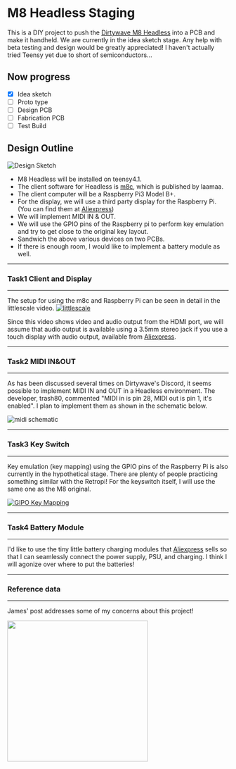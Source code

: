 # M8 Headless Staging

This is a DIY project to push the [Dirtywave M8 Headless](https://github.com/Dirtywave/M8HeadlessFirmware) into a PCB and make it handheld.
We are currently in the idea sketch stage.
Any help with beta testing and design would be greatly appreciated!
I haven't actually tried Teensy yet due to short of semiconductors...

## Now progress

- [x] Idea sketch
- [ ] Proto type
- [ ] Design PCB
- [ ] Fabrication PCB
- [ ] Test Build

## Design Outline

![Design Sketch](https://github.com/ijnekenamay/M8HeadlessStaging/raw/main/image1.jpg)

- M8 Headless will be installed on teensy4.1.
- The client software for Headless is [m8c](https://github.com/laamaa/m8c), which is published by laamaa.
- The client computer will be a Raspberry Pi3 Model B+.
- For the display, we will use a third party display for the Raspberry Pi. (You can find them at [Aliexpress](https://aliexpress.com/item/4000380101537.html))
- We will implement MIDI IN & OUT.
- We will use the GPIO pins of the Raspberry pi to perform key emulation and try to get close to the original key layout.
- Sandwich the above various devices on two PCBs.
- If there is enough room, I would like to implement a battery module as well.

---

### Task1 Client and Display

---

The setup for using the m8c and Raspberry Pi can be seen in detail in the littlescale video.
[![littlescale](http://img.youtube.com/vi/CqUvGfdyEnM/0.jpg)](https://www.youtube.com/watch?v=CqUvGfdyEnM)

Since this video shows video and audio output from the HDMI port, we will assume that audio output is available using a 3.5mm stereo jack if you use a touch display with audio output, available from [Aliexpress](https://aliexpress.com/item/4000380101537.html).

---

### Task2 MIDI IN&OUT

---

As has been discussed several times on Dirtywave's Discord, it seems possible to implement MIDI IN and OUT in a Headless environment.
The developer, trash80, commented "MIDI in is pin 28, MIDI out is pin 1, it's enabled".
I plan to implement them as shown in the schematic below.

![midi schematic](https://github.com/ijnekenamay/M8HeadlessStaging/raw/main/midi_in_out.png)

---

### Task3 Key Switch

---

Key emulation (key mapping) using the GPIO pins of the Raspberry Pi is also currently in the hypothetical stage.
There are plenty of people practicing something similar with the Retropi!
For the keyswitch itself, I will use the same one as the M8 original.

[![GIPO Key Mapping](http://img.youtube.com/vi/BV_nVu8Be7M/0.jpg)](https://www.youtube.com/watch?v=BV_nVu8Be7M)

---

### Task4 Battery Module

---

I'd like to use the tiny little battery charging modules that [Aliexpress](https://ja.aliexpress.com/item/4001196670805.html) sells so that I can seamlessly connect the power supply, PSU, and charging.
I think I will agonize over where to put the batteries!

---

### Reference data

---

James' post addresses some of my concerns about this project!

<img src="https://github.com/ijnekenamay/M8HeadlessStaging/raw/main/image2.jpg" width="320">
